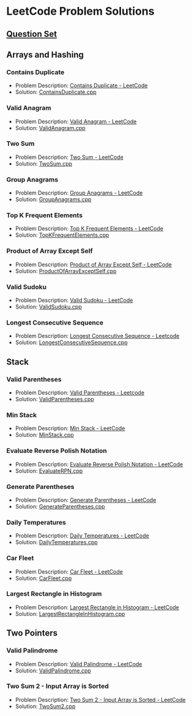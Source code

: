 # LeetCode Problem Solutions

## [Question Set](https://neetcode.io/roadmap)

## Arrays and Hashing

### Contains Duplicate

- Problem Description: [Contains Duplicate - LeetCode](https://leetcode.com/problems/contains-duplicate/description/)
- Solution: [ContainsDuplicate.cpp](./Arrays%20and%20Hashing/ContainsDuplicate.cpp)

### Valid Anagram

- Problem Description: [Valid Anagram - LeetCode](https://leetcode.com/problems/valid-anagram/description/)
- Solution: [ValidAnagram.cpp](./Arrays%20and%20Hashing/ValidAnagram.cpp)

### Two Sum

- Problem Description: [Two Sum - LeetCode](https://leetcode.com/problems/two-sum/description/)
- Solution: [TwoSum.cpp](./Arrays%20and%20Hashing/TwoSum.cpp)

### Group Anagrams

- Problem Description: [Group Anagrams - LeetCode](https://leetcode.com/problems/group-anagrams/description/)
- Solution: [GroupAnagrams.cpp](./Arrays%20and%20Hashing/GroupAnagrams.cpp)

### Top K Frequent Elements

- Problem Description: [Top K Frequent Elements - LeetCode](https://leetcode.com/problems/top-k-frequent-elements/description/)
- Solution: [TopKFrequentElements.cpp](./Arrays%20and%20Hashing/TopKFrequentElements.cpp)

### Product of Array Except Self

- Problem Description: [Product of Array Except Self - LeetCode](https://leetcode.com/problems/product-of-array-except-self/description/)
- Solution: [ProductOfArrayExceptSelf.cpp](./Arrays%20and%20Hashing/ProductOfArrayExceptSelf.cpp)

### Valid Sudoku

- Problem Description: [Valid Sudoku - LeetCode](https://leetcode.com/problems/valid-sudoku/description/)
- Solution: [ValidSudoku.cpp](./Arrays%20and%20Hashing/ValidSudoku.cpp)

### Longest Consecutive Sequence

- Problem Description: [Longest Consecutive Sequence - Leetcode](https://leetcode.com/problems/longest-consecutive-sequence/description/)
- Solution: [LongestConsecutiveSequence.cpp](./Arrays%20and%20Hashing/LongestConsecutiveSequence.cpp)

## Stack

### Valid Parentheses

- Problem Description: [Valid Parentheses - Leetcode](https://leetcode.com/problems/valid-parentheses/description/)
- Solution: [ValidParentheses.cpp](./Stack/ValidParentheses.cpp)

### Min Stack

- Problem Description: [Min Stack - LeetCode](https://leetcode.com/problems/min-stack/description/)
- Solution: [MinStack.cpp](./Stack/MinStack.cpp)

### Evaluate Reverse Polish Notation

- Problem Description: [Evaluate Reverse Polish Notation - LeetCode](https://leetcode.com/problems/evaluate-reverse-polish-notation/description/)
- Solution: [EvaluateRPN.cpp](./Stack/EvaluateRPN.cpp)

### Generate Parentheses

- Problem Description: [Generate Parentheses - LeetCode](https://leetcode.com/problems/generate-parentheses/description/)
- Solution: [GenerateParentheses.cpp](./Stack/GenerateParentheses.cpp)

### Daily Temperatures

- Problem Description: [Daily Temperatures - LeetCode](https://leetcode.com/problems/daily-temperatures/description/)
- Solution: [DailyTemperatures.cpp](./Stack/DailyTemperatures.cpp)

### Car Fleet

- Problem Description: [Car Fleet - LeetCode](https://leetcode.com/problems/car-fleet/description/)
- Solution: [CarFleet.cpp](./Stack/CarFleet.cpp)

### Largest Rectangle in Histogram

- Problem Description: [Largest Rectangle in Histogram - LeetCode](https://leetcode.com/problems/largest-rectangle-in-histogram/description/)
- Solution: [LargestRectangleInHistogram.cpp](./Stack/LargestRectangleInHistogram.cpp)

## Two Pointers

### Valid Palindrome

- Problem Description: [Valid Palindrome - LeetCode](https://leetcode.com/problems/valid-palindrome/)
- Solution: [ValidPalindrome.cpp](./Two%20Pointer/ValidPalindrome.cpp)

### Two Sum 2 - Input Array is Sorted

- Problem Description: [Two Sum 2 - Input Array is Sorted - LeetCode](https://leetcode.com/problems/two-sum-ii-input-array-is-sorted/description/)
- Solution: [TwoSum2.cpp](./Two%20Pointer/TwoSum2.cpp)

